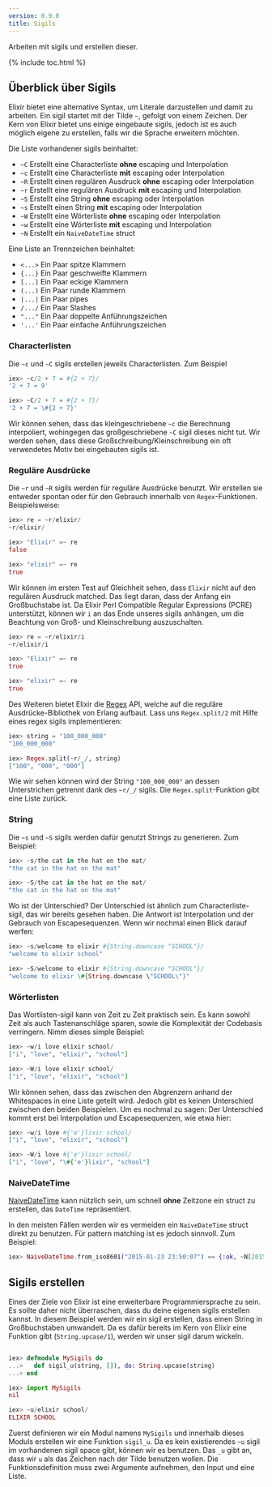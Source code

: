```yaml
---
version: 0.9.0
title: Sigils
---
```


Arbeiten mit sigils und erstellen dieser.

{% include toc.html %}

## Überblick über Sigils

Elixir bietet eine alternative Syntax, um Literale darzustellen und damit zu arbeiten. Ein sigil startet mit der Tilde `~`, gefolgt von einem Zeichen. Der Kern von Elixir bietet uns einige eingebaute sigils, jedoch ist es auch möglich eigene zu erstellen, falls wir die Sprache erweitern möchten.

Die Liste vorhandener sigils beinhaltet:

  - `~C` Erstellt eine Characterliste **ohne** escaping und Interpolation
  - `~c` Erstellt eine Characterliste **mit** escaping oder Interpolation
  - `~R` Erstellt einen regulären Ausdruck **ohne** escaping oder Interpolation
  - `~r` Erstellt eine regulären Ausdruck **mit** escaping und Interpolation
  - `~S` Erstellt eine String **ohne** escaping oder Interpolation
  - `~s` Erstellt einen String **mit** escaping oder Interpolation
  - `~W` Erstellt eine Wörterliste **ohne** escaping oder Interpolation
  - `~w` Erstellt eine Wörterliste **mit** escaping und Interpolation
  - `~N` Erstellt ein `NaiveDateTime` struct

Eine Liste an Trennzeichen beinhaltet:

  - `<...>` Ein Paar spitze Klammern
  - `{...}` Ein Paar geschweifte Klammern
  - `[...]` Ein Paar eckige Klammern
  - `(...)` Ein Paar runde Klammern
  - `|...|` Ein Paar pipes
  - `/.../` Ein Paar Slashes
  - `"..."` Ein Paar doppelte Anführungszeichen
  - `'...'` Ein Paar einfache Anführungszeichen

### Characterlisten

Die `~c` und `~C` sigils erstellen jeweils Characterlisten. Zum Beispiel

```elixir
iex> ~c/2 + 7 = #{2 + 7}/
'2 + 7 = 9'

iex> ~C/2 + 7 = #{2 + 7}/
'2 + 7 = \#{2 + 7}'
```

Wir können sehen, dass das kleingeschriebene `~c` die Berechnung interpoliert, wohingegen das großgeschriebene `~C` sigil dieses nicht tut. Wir werden sehen, dass diese Großschreibung/Kleinschreibung ein oft verwendetes Motiv bei eingebauten sigils ist.

### Reguläre Ausdrücke

Die `~r` und `~R` sigils werden für reguläre Ausdrücke benutzt. Wir erstellen sie entweder spontan oder für den Gebrauch innerhalb von `Regex`-Funktionen. Beispielsweise:

```elixir
iex> re = ~r/elixir/
~r/elixir/

iex> "Elixir" =~ re
false

iex> "elixir" =~ re
true
```

Wir können im ersten Test auf Gleichheit sehen, dass `Elixir` nicht auf den regulären Ausdruck matched. Das liegt daran, dass der Anfang ein Großbuchstabe ist. Da Elixir Perl Compatible Regular Expressions (PCRE) unterstützt, können wir `i` an das Ende unseres sigils anhängen, um die Beachtung von Groß- und Kleinschreibung auszuschalten.

```elixir
iex> re = ~r/elixir/i
~r/elixir/i

iex> "Elixir" =~ re
true

iex> "elixir" =~ re
true
```

Des Weiteren bietet Elixir die [Regex](https://hexdocs.pm/elixir/Regex.html) API, welche auf die reguläre Ausdrücke-Bibliothek von Erlang aufbaut. Lass uns `Regex.split/2` mit Hilfe eines regex sigils implementieren:

```elixir
iex> string = "100_000_000"
"100_000_000"

iex> Regex.split(~r/_/, string)
["100", "000", "000"]
```

Wie wir sehen können wird der String `"100_000_000"` an dessen Unterstrichen getrennt dank des `~r/_/` sigils. Die `Regex.split`-Funktion gibt eine Liste zurück.

### String

Die `~s` und `~S` sigils werden dafür genutzt Strings zu generieren. Zum Beispiel:

```elixir
iex> ~s/the cat in the hat on the mat/
"the cat in the hat on the mat"

iex> ~S/the cat in the hat on the mat/
"the cat in the hat on the mat"
```

Wo ist der Unterschied? Der Unterschied ist ähnlich zum Characterliste-sigil, das wir bereits gesehen haben. Die Antwort ist Interpolation und der Gebrauch von Escapesequenzen. Wenn wir nochmal einen Blick darauf werfen:

```elixir
iex> ~s/welcome to elixir #{String.downcase "SCHOOL"}/
"welcome to elixir school"

iex> ~S/welcome to elixir #{String.downcase "SCHOOL"}/
"welcome to elixir \#{String.downcase \"SCHOOL\"}"
```

### Wörterlisten

Das Wortlisten-sigil kann von Zeit zu Zeit praktisch sein. Es kann sowohl Zeit als auch Tastenanschläge sparen, sowie die Komplexität der Codebasis verringern. Nimm dieses simple Beispiel:

```elixir
iex> ~w/i love elixir school/
["i", "love", "elixir", "school"]

iex> ~W/i love elixir school/
["i", "love", "elixir", "school"]
```

Wir können sehen, dass das zwischen den Abgrenzern anhand der Whitespaces in eine Liste geteilt wird. Jedoch gibt es keinen Unterschied zwischen den beiden Beispielen. Um es nochmal zu sagen: Der Unterschied kommt erst bei Interpolation und Escapesequenzen, wie etwa hier:

```elixir
iex> ~w/i love #{'e'}lixir school/
["i", "love", "elixir", "school"]

iex> ~W/i love #{'e'}lixir school/
["i", "love", "\#{'e'}lixir", "school"]
```

### NaiveDateTime

[NaiveDateTime](https://hexdocs.pm/elixir/NaiveDateTime.html) kann nützlich sein, um schnell **ohne** Zeitzone ein struct zu erstellen, das `DateTime` repräsentiert.

In den meisten Fällen werden wir es vermeiden ein `NaiveDateTime` struct direkt zu benutzen. Für pattern matching ist es jedoch sinnvoll. Zum Beispiel:

```elixir
iex> NaiveDateTime.from_iso8601("2015-01-23 23:50:07") == {:ok, ~N[2015-01-23 23:50:07]}
```

## Sigils erstellen

Eines der Ziele von Elixir ist eine erweiterbare Programmiersprache zu sein. Es sollte daher nicht überraschen, dass du deine eigenen sigils erstellen kannst. In diesem Beispiel werden wir ein sigil erstellen, dass einen String in Großbuchstaben umwandelt. Da es dafür bereits im Kern von Elixir eine Funktion gibt (`String.upcase/1`), werden wir unser sigil darum wickeln.

```elixir

iex> defmodule MySigils do
...>   def sigil_u(string, []), do: String.upcase(string)
...> end

iex> import MySigils
nil

iex> ~u/elixir school/
ELIXIR SCHOOL
```

Zuerst definieren wir ein Modul namens `MySigils` und innerhalb dieses Moduls erstellen wir eine Funktion `sigil_u`. Da es kein existierendes `~u` sigil im vorhandenen sigil space gibt, können wir es benutzen. Das `_u` gibt an, dass wir `u` als das Zeichen nach der Tilde benutzen wollen. Die Funktionsdefinition muss zwei Argumente aufnehmen, den Input und eine Liste.
